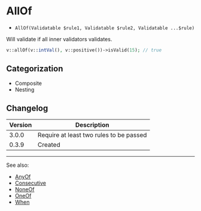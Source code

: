 # AllOf

- `AllOf(Validatable $rule1, Validatable $rule2, Validatable ...$rule)`

Will validate if all inner validators validates.

```php
v::allOf(v::intVal(), v::positive())->isValid(15); // true
```

## Categorization

- Composite
- Nesting

## Changelog

Version | Description
--------|-------------
  3.0.0 | Require at least two rules to be passed
  0.3.9 | Created

***
See also:

- [AnyOf](AnyOf.md)
- [Consecutive](Consecutive.md)
- [NoneOf](NoneOf.md)
- [OneOf](OneOf.md)
- [When](When.md)
